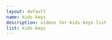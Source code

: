 ```yaml
--- 
layout: default
name: kids-keys
description: videos for kids-keys list
list: kids-keys
---
```


<div class="player">
<div id="player"><!-- "https://www.youtube.com/watch?v={{site.data.lists[page.list][0]}}" --></div>
</div>

